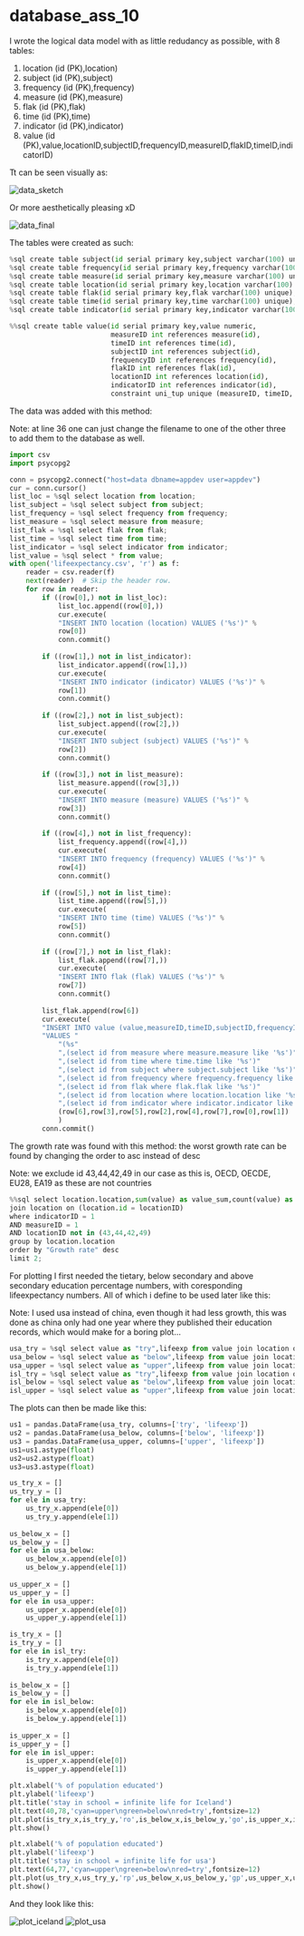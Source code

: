 # database_ass_10

I wrote the logical data model with as little redudancy as possible, with 8 tables:
1. location (id (PK),location)
2. subject (id (PK),subject)
3. frequency (id (PK),frequency)
4. measure (id (PK),measure)
5. flak (id (PK),flak)
6. time (id (PK),time)
7. indicator (id (PK),indicator)
8. value (id (PK),value,locationID,subjectID,frequencyID,measureID,flakID,timeID,indicatorID)

Tt can be seen visually as: 

![data_sketch](https://github.com/Thug-Lyfe/database_ass_10/blob/master/data2.jpg "logical data model sketch")

Or more aesthetically pleasing xD  

![data_final](https://github.com/Thug-Lyfe/database_ass_10/blob/master/data1.jpg "logical data model")

The tables were created as such:

```python
%sql create table subject(id serial primary key,subject varchar(100) unique);
%sql create table frequency(id serial primary key,frequency varchar(100) unique);
%sql create table measure(id serial primary key,measure varchar(100) unique);
%sql create table location(id serial primary key,location varchar(100) unique);
%sql create table flak(id serial primary key,flak varchar(100) unique);
%sql create table time(id serial primary key,time varchar(100) unique);
%sql create table indicator(id serial primary key,indicator varchar(100) unique);
```
```python
%%sql create table value(id serial primary key,value numeric, 
                         measureID int references measure(id), 
                         timeID int references time(id), 
                         subjectID int references subject(id), 
                         frequencyID int references frequency(id), 
                         flakID int references flak(id), 
                         locationID int references location(id), 
                         indicatorID int references indicator(id),
                         constraint uni_tup unique (measureID, timeID, subjectID,flakID,locationID,indicatorID));
```

The data was added with this method:

Note: at line 36 one can just change the filename to one of the other three to add them to the database as well.
```python
import csv
import psycopg2

conn = psycopg2.connect("host=data dbname=appdev user=appdev")
cur = conn.cursor()
list_loc = %sql select location from location;
list_subject = %sql select subject from subject;
list_frequency = %sql select frequency from frequency;
list_measure = %sql select measure from measure;
list_flak = %sql select flak from flak;
list_time = %sql select time from time;
list_indicator = %sql select indicator from indicator;
list_value = %sql select * from value;
with open('lifeexpectancy.csv', 'r') as f:
    reader = csv.reader(f)
    next(reader)  # Skip the header row.
    for row in reader:
        if ((row[0],) not in list_loc):
            list_loc.append((row[0],))
            cur.execute(
            "INSERT INTO location (location) VALUES ('%s')" %
            row[0])
            conn.commit()
            
        if ((row[1],) not in list_indicator):
            list_indicator.append((row[1],))
            cur.execute(
            "INSERT INTO indicator (indicator) VALUES ('%s')" %
            row[1])
            conn.commit()
            
        if ((row[2],) not in list_subject):
            list_subject.append((row[2],))
            cur.execute(
            "INSERT INTO subject (subject) VALUES ('%s')" %
            row[2])
            conn.commit()
            
        if ((row[3],) not in list_measure):
            list_measure.append((row[3],))
            cur.execute(
            "INSERT INTO measure (measure) VALUES ('%s')" %
            row[3])
            conn.commit()
            
        if ((row[4],) not in list_frequency):
            list_frequency.append((row[4],))
            cur.execute(
            "INSERT INTO frequency (frequency) VALUES ('%s')" %
            row[4])
            conn.commit()
            
        if ((row[5],) not in list_time):
            list_time.append((row[5],))
            cur.execute(
            "INSERT INTO time (time) VALUES ('%s')" %
            row[5])
            conn.commit()
            
        if ((row[7],) not in list_flak):
            list_flak.append((row[7],))
            cur.execute(
            "INSERT INTO flak (flak) VALUES ('%s')" %
            row[7])
            conn.commit()
        
        list_flak.append(row[6])
        cur.execute(
        "INSERT INTO value (value,measureID,timeID,subjectID,frequencyID,flakID,locationID,indicatorID) "
        "VALUES "
            "(%s"
            ",(select id from measure where measure.measure like '%s')"
            ",(select id from time where time.time like '%s')"
            ",(select id from subject where subject.subject like '%s')"
            ",(select id from frequency where frequency.frequency like '%s')"
            ",(select id from flak where flak.flak like '%s')"
            ",(select id from location where location.location like '%s')"
            ",(select id from indicator where indicator.indicator like '%s'))" % 
            (row[6],row[3],row[5],row[2],row[4],row[7],row[0],row[1])
            )
        conn.commit()
```

The growth rate was found with this method: the worst growth rate can be found by changing the order to asc instead of desc

Note: we exclude id 43,44,42,49 in our case as this is, OECD, OECDE, EU28, EA19 as these are not countries
```python
%%sql select location.location,sum(value) as value_sum,count(value) as value_co, ((max(value) - min(value)) / count(value))  as "Growth rate" from value
join location on (location.id = locationID)
where indicatorID = 1
AND measureID = 1
AND locationID not in (43,44,42,49)
group by location.location
order by "Growth rate" desc
limit 2;
```

For plotting I first needed the tietary, below secondary and above secondary education percentage numbers, with coresponding lifeexpectancy numbers. All of which i define to be used later like this:

Note: I used usa instead of china, even though it had less growth, this was done as china only had one year where they published their education records, which would make for a boring plot...
```python
usa_try = %sql select value as "try",lifeexp from value join location on (location.id = locationID) join subject on (subject.id = subjectID) join (select timeID,value as lifeexp from value where indicatorID = 3 AND subjectID = 1 AND locationID = 30) as lifeexp on (lifeexp.timeID = value.timeID) join time on (time.id = value.timeid) where location like 'USA' AND subject like 'TRY'
usa_below = %sql select value as "below",lifeexp from value join location on (location.id = locationID) join subject on (subject.id = subjectID) join (select timeID,value as lifeexp from value where indicatorID = 3 AND subjectID = 1 AND locationID = 30) as lifeexp on (lifeexp.timeID = value.timeID) join time on (time.id = value.timeid) where location like 'USA' AND subject like 'BUPPSRY'
usa_upper = %sql select value as "upper",lifeexp from value join location on (location.id = locationID) join subject on (subject.id = subjectID) join (select timeID,value as lifeexp from value where indicatorID = 3 AND subjectID = 1 AND locationID = 30) as lifeexp on (lifeexp.timeID = value.timeID) join time on (time.id = value.timeid) where location like 'USA' AND subject like 'UPPSRY'
isl_try = %sql select value as "try",lifeexp from value join location on (location.id = locationID) join subject on (subject.id = subjectID) join (select timeID,value as lifeexp from value where indicatorID = 3 AND subjectID = 1 AND locationID = 30) as lifeexp on (lifeexp.timeID = value.timeID) join time on (time.id = value.timeid) where location like 'ISL' AND subject like 'TRY'
isl_below = %sql select value as "below",lifeexp from value join location on (location.id = locationID) join subject on (subject.id = subjectID) join (select timeID,value as lifeexp from value where indicatorID = 3 AND subjectID = 1 AND locationID = 30) as lifeexp on (lifeexp.timeID = value.timeID) join time on (time.id = value.timeid) where location like 'ISL' AND subject like 'BUPPSRY'
isl_upper = %sql select value as "upper",lifeexp from value join location on (location.id = locationID) join subject on (subject.id = subjectID) join (select timeID,value as lifeexp from value where indicatorID = 3 AND subjectID = 1 AND locationID = 30) as lifeexp on (lifeexp.timeID = value.timeID) join time on (time.id = value.timeid) where location like 'ISL' AND subject like 'UPPSRY'
```

The plots can then be made like this:
```python
us1 = pandas.DataFrame(usa_try, columns=['try', 'lifeexp'])
us2 = pandas.DataFrame(usa_below, columns=['below', 'lifeexp'])
us3 = pandas.DataFrame(usa_upper, columns=['upper', 'lifeexp'])
us1=us1.astype(float)
us2=us2.astype(float)
us3=us3.astype(float)

us_try_x = []
us_try_y = []
for ele in usa_try:
    us_try_x.append(ele[0])
    us_try_y.append(ele[1])
    
us_below_x = []
us_below_y = []
for ele in usa_below:
    us_below_x.append(ele[0])
    us_below_y.append(ele[1])
    
us_upper_x = []
us_upper_y = []
for ele in usa_upper:
    us_upper_x.append(ele[0])
    us_upper_y.append(ele[1])

is_try_x = []
is_try_y = []
for ele in isl_try:
    is_try_x.append(ele[0])
    is_try_y.append(ele[1])
    
is_below_x = []
is_below_y = []
for ele in isl_below:
    is_below_x.append(ele[0])
    is_below_y.append(ele[1])
    
is_upper_x = []
is_upper_y = []
for ele in isl_upper:
    is_upper_x.append(ele[0])
    is_upper_y.append(ele[1])

plt.xlabel('% of population educated')
plt.ylabel('lifeexp')
plt.title('stay in school = infinite life for Iceland')
plt.text(40,78,'cyan=upper\ngreen=below\nred=try',fontsize=12)
plt.plot(is_try_x,is_try_y,'ro',is_below_x,is_below_y,'go',is_upper_x,is_upper_y,'co')
plt.show()

plt.xlabel('% of population educated')
plt.ylabel('lifeexp')
plt.title('stay in school = infinite life for usa')
plt.text(64,77,'cyan=upper\ngreen=below\nred=try',fontsize=12)
plt.plot(us_try_x,us_try_y,'rp',us_below_x,us_below_y,'gp',us_upper_x,us_upper_y,'cp',)
plt.show()
```
And they look like this:

![plot_iceland](https://github.com/Thug-Lyfe/database_ass_10/blob/master/iceland.png "iceland plot")
![plot_usa](https://github.com/Thug-Lyfe/database_ass_10/blob/master/usa.png "usa plot")


